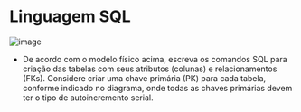 # Linguagem SQL
![image](https://github.com/hqnicolas/DataBase-Level1-SQL/assets/41456803/ed8ddb39-2cc4-4104-be9b-e77c2cc113b9)
- De acordo com o modelo físico acima, escreva os comandos SQL para criação das tabelas com seus atributos (colunas)
e relacionamentos (FKs). Considere criar uma chave primária (PK) para cada tabela, conforme indicado no diagrama,
onde todas as chaves primárias devem ter o tipo de autoincremento serial.
